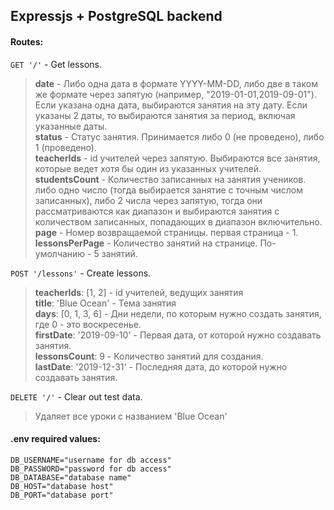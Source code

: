 ## Expressjs + PostgreSQL backend

#### Routes:
`GET '/'` - Get lessons.
>**date** - Либо одна дата в формате YYYY-MM-DD, либо две в таком же формате через запятую
>(например, "2019-01-01,2019-09-01"). Если указана одна дата, выбираются занятия на эту дату. Если
>указаны 2 даты, то выбираются занятия за период, включая указанные даты.\
>**status** - Статус занятия. Принимается либо 0 (не проведено), либо 1 (проведено).\
>**teacherIds** - id учителей через запятую. Выбираются все занятия, которые ведет хотя бы один из
>указанных учителей.\
>**studentsCount** - Количество записанных на занятия учеников. либо одно число (тогда выбирается
>занятие с точным числом записанных), либо 2 числа через запятую, тогда они рассматриваются как
>диапазон и выбираются занятия с количеством записанных, попадающих в диапазон включительно.\
>**page** - Номер возвращаемой страницы. первая страница - 1.\
>**lessonsPerPage** - Количество занятий на странице. По-умолчанию - 5 занятий.

`POST '/lessons'` - Create lessons.
>**teacherIds**: [1, 2] - id учителей, ведущих занятия\
>**title**: 'Blue Ocean' - Тема занятия\
>**days**: [0, 1, 3, 6] - Дни недели, по которым нужно создать занятия, где 0 - это воскресенье.\
>**firstDate**: '2019-09-10' - Первая дата, от которой нужно создавать занятия.\
>**lessonsCount**: 9 - Количество занятий для создания.\
>**lastDate**: '2019-12-31' - Последняя дата, до которой нужно создавать занятия.

`DELETE '/'` - Clear out test data.
> Удаляет все уроки с названием 'Blue Ocean'

#### .env required values:
```
DB_USERNAME="username for db access"
DB_PASSWORD="password for db access"
DB_DATABASE="database name"
DB_HOST="database host"
DB_PORT="database port"
```